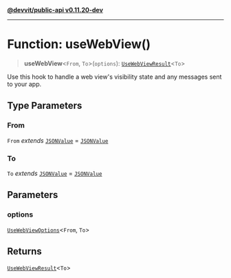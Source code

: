[**@devvit/public-api v0.11.20-dev**](../README.md)

---

# Function: useWebView()

> **useWebView**\<`From`, `To`\>(`options`): [`UseWebViewResult`](../type-aliases/UseWebViewResult.md)\<`To`\>

Use this hook to handle a web view's visibility state and any messages sent to your app.

## Type Parameters

### From

`From` _extends_ [`JSONValue`](../type-aliases/JSONValue.md) = [`JSONValue`](../type-aliases/JSONValue.md)

### To

`To` _extends_ [`JSONValue`](../type-aliases/JSONValue.md) = [`JSONValue`](../type-aliases/JSONValue.md)

## Parameters

### options

[`UseWebViewOptions`](../type-aliases/UseWebViewOptions.md)\<`From`, `To`\>

## Returns

[`UseWebViewResult`](../type-aliases/UseWebViewResult.md)\<`To`\>
